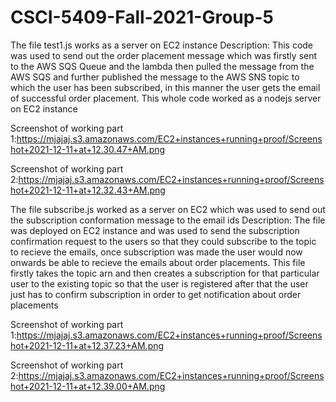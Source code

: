 # CSCI-5409-Fall-2021-Group-5


The file test1.js works as a server on EC2 instance
Description: This code was used to send out the order placement message which was firstly sent to the AWS SQS Queue and the lambda then pulled the message from the AWS SQS and further published the message to the AWS SNS topic to which the user has been subscribed, in this manner the user gets the email of successful order placement. This whole code worked as a nodejs server on EC2 instance

Screenshot of working part 1:https://mjajaj.s3.amazonaws.com/EC2+instances+running+proof/Screenshot+2021-12-11+at+12.30.47+AM.png

Screenshot of working part 2:https://mjajaj.s3.amazonaws.com/EC2+instances+running+proof/Screenshot+2021-12-11+at+12.32.43+AM.png


The file subscribe.js worked as a server on EC2 which was used to send out the subscription conformation message to the email ids
Description: The file was deployed on EC2 instance and was used to send the subscription confirmation request to the users so that they could subscribe to the topic to recieve the emails, once subscription was made the user would now onwards be able to recieve the emails about order placements. This file firstly takes the topic arn and then creates a subscription for that particular user to the existing topic so that the user is registered after that the user just has to confirm subscription in order to get notification about order placements

Screenshot of working part 1:https://mjajaj.s3.amazonaws.com/EC2+instances+running+proof/Screenshot+2021-12-11+at+12.37.23+AM.png

Screenshot of working part 2:https://mjajaj.s3.amazonaws.com/EC2+instances+running+proof/Screenshot+2021-12-11+at+12.39.00+AM.png
